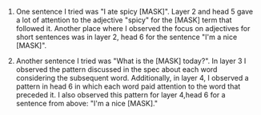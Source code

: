 1. One sentence I tried was "I ate spicy [MASK]". Layer 2 and head 5 gave a lot of attention to the adjective "spicy" for the [MASK] term that followed it. Another place where I observed the focus on adjectives for short sentences was in layer 2, head 6 for the sentence "I'm a nice [MASK]".

2. Another sentence I tried was "What is the [MASK] today?". In layer 3 I observed the pattern discussed in the spec about each word considering the subsequent word. Additionally, in layer 4, I observed a pattern in head 6 in which each word paid attention to the word that preceded it. I also observed this pattern for layer 4,head 6 for a sentence from above: "I'm a nice [MASK]."